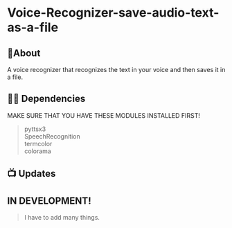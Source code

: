 # Voice-Recognizer-save-audio-text-as-a-file
## 📝About
A voice recognizer that recognizes the text in your voice and then saves it in a file.
## 👨‍💻 Dependencies
MAKE SURE THAT YOU HAVE THESE MODULES INSTALLED FIRST!
> pyttsx3<br>
>SpeechRecognition<br>
>termcolor<br>
>colorama<br>


## 📺 Updates
<h2>IN DEVELOPMENT! </h2>

>I have to add many things.
